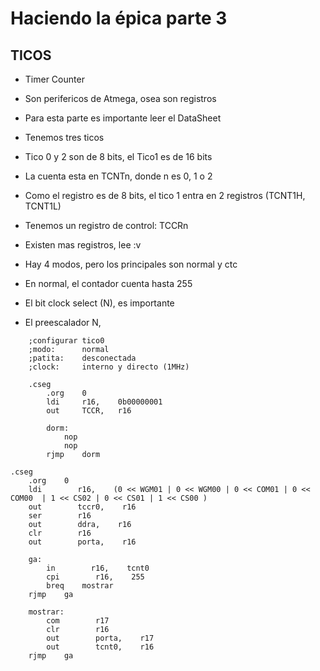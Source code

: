 # Haciendo la épica parte 3
## TICOS
- Timer Counter
- Son perifericos de Atmega, osea son registros
- Para esta parte es importante leer el DataSheet
- Tenemos tres ticos
- Tico 0 y 2 son de 8 bits, el Tico1 es de 16 bits
- La cuenta esta en TCNTn, donde n es 0, 1 o 2
- Como el registro es de 8 bits, el tico 1 entra en 2 registros (TCNT1H, TCNT1L)
- Tenemos un registro de control: TCCRn
- Existen mas registros, lee :v

- Hay 4 modos, pero los principales son normal y ctc
- En normal, el contador cuenta hasta 255 
- El bit clock select (N), es importante
- El preescalador N, 
```
    ;configurar tico0
    ;modo:      normal
    ;patita:    desconectada
    ;clock:     interno y directo (1MHz)
    
    .cseg
        .org    0
        ldi     r16,    0b00000001
        out     TCCR,   r16

        dorm: 
            nop
            nop
        rjmp    dorm
```

```
.cseg
    .org    0
    ldi        r16,    (0 << WGM01 | 0 << WGM00 | 0 << COM01 | 0 << COM00  | 1 << CS02 | 0 << CS01 | 1 << CS00 )
    out        tccr0,    r16
    ser        r16
    out        ddra,    r16
    clr        r16
    out        porta,    r16

    ga:
        in        r16,    tcnt0
        cpi        r16,    255
        breq    mostrar
    rjmp    ga

    mostrar:
        com        r17
        clr        r16
        out        porta,    r17
        out        tcnt0,    r16
    rjmp    ga
```

